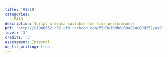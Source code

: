 ```yaml
---
title: '91519'
categories:
  - PAA3
description: Script a drama suitable for live performances
pdf: 'http://c1940652.r52.cf0.rackcdn.com/55d3e10db8d39a024c000252/as91519.pdf'
level: '3'
credits: '5'
assessment: Internal
ue_lit_writing: true
---
```


